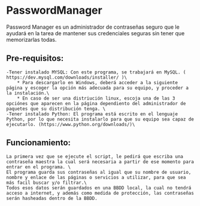 # PasswordManager
 Password Manager es un administrador de contraseñas seguro que le ayudará en la tarea de mantener sus credenciales seguras sin tener que memorizarlas todas.

 ## Pre-requisitos:
    -Tener instalado MYSQL: Con este programa, se trabajará en MySQL. ( https://dev.mysql.com/downloads/installer/ )\
        * Para descargarlo en Windows, deberá acceder a la siguiente página y escoger la opción más adecuada para su equipo, y proceder a la instalación.\
        * En caso de ser una distriución linux, escoja una de las 3 opciónes que aparecen en la página dependiento del administrador de paquetes que su distribución tenga. \
    -Tener instalado Python: El programa está escrito en el lenguaje Python, por lo que necesita instalarlo para que su equipo sea capaz de ejecutarlo. (https://www.python.org/downloads/)\
 ## Funcionamiento:
    La primera vez que se ejecute el script, le pedirá que escriba una contraseña maestra la cual será necesaria a partir de ese momento para entrar en el programa. \
    El programa guarda sus contraseñas al igual que su nombre de usuario, nombre y enlace de las páginas o servicios a utilizar, para que sea más facil buscar y/o filtrar.\
    Todos esos datos serán guardados en una BBDD local, la cual no tendrá acceso a internet, y además como medida de protección, las contraseñas serán hasheadas dentro de la BBDD.
